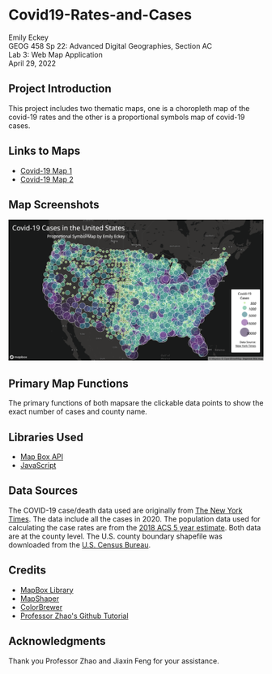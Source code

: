 # Covid19-Rates-and-Cases
Emily Eckey \
GEOG 458 Sp 22: Advanced Digital Geographies, Section AC \
Lab 3: Web Map Application \
April 29, 2022

## Project Introduction
This project includes two thematic maps, one is a choropleth map of the covid-19 rates and the other is a proportional symbols map of covid-19 cases.

## Links to Maps
- [Covid-19 Map 1](https://eeckey.github.io/Covid19-Rates-and-Cases/map1.html)
- [Covid-19 Map 2](https://eeckey.github.io/Covid19-Rates-and-Cases/map2.html)

## Map Screenshots
![Map 2](/img/Map2.jpg "Map 2") 

## Primary Map Functions
The primary functions of both mapsare the clickable data points to show the exact number of cases and county name.

## Libraries Used
- [Map Box API](https://docs.mapbox.com/api/overview/)
- [JavaScript](https://www.javascript.com/)

## Data Sources
The COVID-19 case/death data used are originally from [The New York Times](https://github.com/nytimes/covid-19-data/blob/43d32dde2f87bd4dafbb7d23f5d9e878124018b8/live/us-counties.csv). The data include all the cases in 2020. The population data used for calculating the case rates are from the [2018 ACS 5 year estimate](https://data.census.gov/cedsci/table?g=0100000US%24050000&d=ACS%205-Year%20Estimates%20Data%20Profiles&tid=ACSDP5Y2018.DP05&hidePreview=true). Both data are at the county level. The U.S. county boundary shapefile was downloaded from the [U.S. Census Bureau](https://www.census.gov/geographies/mapping-files/time-series/geo/carto-boundary-file.html).

## Credits
- [MapBox Library](https://docs.mapbox.com/mapbox.js/api/v3.3.1/)
- [MapShaper](https://mapshaper.org/)
- [ColorBrewer](https://colorbrewer2.org/#type=sequential&scheme=BuGn&n=3)
- [Professor Zhao's Github Tutorial](https://github.com/jakobzhao/geog458/tree/master/labs/lab03)

## Acknowledgments
Thank you Professor Zhao and Jiaxin Feng for your assistance.

